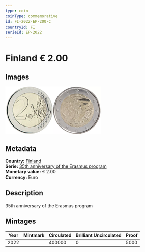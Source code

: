 ```yaml
---
type: coin
coinType: commemorative
id: FI-2022-EP-200-C
countryId: FI
serieId: EP-2022
---
```


# Finland € 2.00

## Images

<img src="../../Images/common-2007-200.webp" height="150" alt="Front image"><img src="Images/FI-2022-200.webp" height="150" alt="Back image">

## Metadata

**Country:** [Finland](../../Countries/Finland/index.md)\
**Serie:** [35th anniversary of the Erasmus program](index.md)\
**Monetary value:** € 2.00\
**Currency:** Euro

## Description

35th anniversary of the Erasmus program

## Mintages

| Year | Mintmark | Circulated | Brilliant Uncirculated | Proof |
| ---- | -------- | ---------- | ---------------------- | ----- |
| 2022 |          | 400000     | 0                      | 5000  |
